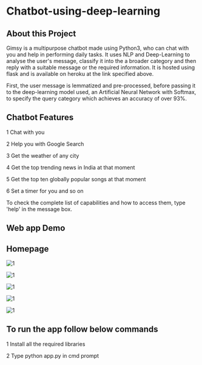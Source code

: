 # Chatbot-using-deep-learning

## About this Project
Gimsy is a multipurpose chatbot made using Python3, who can chat with you and help in performing daily tasks. It uses NLP and Deep-Learning to analyse the user's message, classify it into the a broader category and then reply with a suitable message or the required information. It is hosted using flask and is available on heroku at the link specified above.

First, the user message is lemmatized and pre-processed, before passing it to the deep-learning model used, an Artificial Neural Network with Softmax, to specify the query category which achieves an accuracy of over 93%.

## Chatbot Features
1 Chat with you

2 Help you with Google Search

3 Get the weather of any city

4 Get the top trending news in India at that moment

5 Get the top ten globally popular songs at that moment

6 Set a timer for you and so on

To check the complete list of capabilities and how to access them, type 'help' in the message box.

## Web app Demo

## Homepage
![1](https://user-images.githubusercontent.com/84785447/146729811-18a00861-17e6-4f8f-bf8b-10128a41560a.png)

![1](https://user-images.githubusercontent.com/84785447/146732289-efe74aaa-f969-4c50-8c72-005b6c077ebd.png)

![1](https://user-images.githubusercontent.com/84785447/146732445-921de6fe-8624-4ecb-969a-eac0c721e35a.png)

![1](https://user-images.githubusercontent.com/84785447/146732617-9d7d2d12-3feb-47e3-82c8-0544487882ee.png)

![1](https://user-images.githubusercontent.com/84785447/146732001-696c8f25-426a-4a90-bfdc-8c63ea5ef228.png)

## To run the app follow below commands

1 Install all the required libraries

2 Type python app.py in cmd prompt


